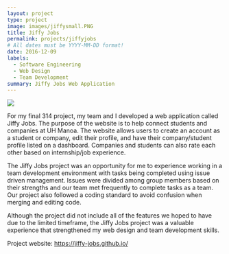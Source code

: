 ```yaml
---
layout: project
type: project
image: images/jiffysmall.PNG
title: Jiffy Jobs
permalink: projects/jiffyjobs
# All dates must be YYYY-MM-DD format!
date: 2016-12-09
labels:
  - Software Engineering
  - Web Design
  - Team Development
summary: Jiffy Jobs Web Application
---
```


<img class="ui image" src="{{ site.baseurl }}/images/jiffy.PNG">

For my final 314 project, my team and I developed a web application called Jiffy Jobs. The purpose of the website is to help connect students and companies at UH Manoa. The website allows users to create an account as a student or company, edit their profile, and have their company/student profile listed on a dashboard. Companies and students can also rate each other based on internship/job experience.

The Jiffy Jobs project was an opportunity for me to experience working in a team development environment with tasks being completed using issue driven management. Issues were divided among group members based on their strengths and our team met frequently to complete tasks as a team. Our project also followed a coding standard to avoid confusion when merging and editing code.

Although the project did not include all of the features we hoped to have due to the limited timeframe, the Jiffy Jobs project was a valuable experience that strengthened my web design and team development skills.



Project website: https://jiffy-jobs.github.io/
